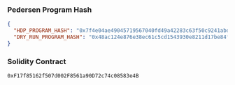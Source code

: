 ### Pedersen Program Hash

```json
{
  "HDP_PROGRAM_HASH": "0x7f4e04ae49045719567040fd49a42283c63f50c9241abdadd23e96f7d9bda8c",
  "DRY_RUN_PROGRAM_HASH": "0x48ac124e876e38ec61c5cd1543930e8211d17be84fd37e6c65da472f6801529"
}
```

### Solidity Contract

```
0xF17f85162f507d002F8561a90D72c74c08583e4B
```
